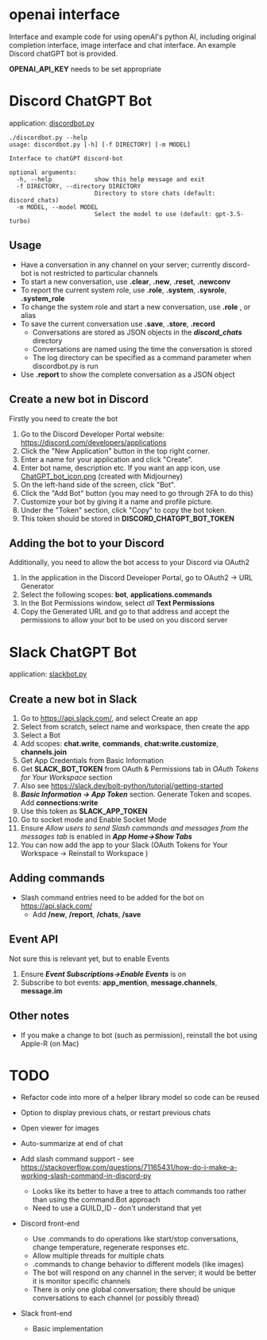 # openai interface

Interface and example code for using openAI's python AI, including original completion interface,
image interface and chat interface. An example Discord chatGPT bot is provided.

**OPENAI_API_KEY** needs to be set appropriate

# Discord ChatGPT Bot

application: [discordbot.py](discordbot.py)

```
./discordbot.py --help
usage: discordbot.py [-h] [-f DIRECTORY] [-m MODEL]

Interface to chatGPT discord-bot

optional arguments:
  -h, --help            show this help message and exit
  -f DIRECTORY, --directory DIRECTORY
                        Directory to store chats (default: discord_chats)
  -m MODEL, --model MODEL
                        Select the model to use (default: gpt-3.5-turbo)
```

## Usage

* Have a conversation in any channel on your server; currently discord-bot is not restricted to particular channels
* To start a new conversation, use **.clear**, **.new**, **.reset**, **.newconv**
* To report the current system role, use **.role**, **.system**, **.sysrole**, **.system_role**
* To change the system role and start a new conversation, use **.role** _<system role info>_, or alias
* To save the current conversation use **.save**, **.store**, **.record**
  * Conversations are stored as JSON objects in the _**discord_chats**_ directory
  * Conversations are named using the time the conversation is stored
  * The log directory can be specified as a command parameter when discordbot.py is run
* Use **.report** to show the complete conversation as a JSON object

## Create a new bot in Discord

Firstly you need to create the bot

1. Go to the Discord Developer Portal website: https://discord.com/developers/applications
2. Click the "New Application" button in the top right corner.
3. Enter a name for your application and click "Create".
4. Enter bot name, description etc. If you want an app icon, use [ChatGPT_bot_icon.png](resources/ChatGPT_bot_icon.png) (created with Midjourney)
5. On the left-hand side of the screen, click "Bot".
6. Click the "Add Bot" button (you may need to go through 2FA to do this)
7. Customize your bot by giving it a name and profile picture.
8. Under the "Token" section, click "Copy" to copy the bot token. 
9. This token should be stored in **DISCORD_CHATGPT_BOT_TOKEN**

## Adding the bot to your Discord

Additionally, you need to allow the bot access to your Discord via OAuth2

1. In the application in the Discord Developer Portal, go to OAuth2 -> URL Generator
2. Select the following scopes: **bot**, **applications.commands**
3. In the Bot Permissions window, select _all_ **Text Permissions**
4. Copy the Generated URL and go to that address and accept the permissions to allow your bot to be used on you discord server

# Slack ChatGPT Bot 

application: [slackbot.py](slackbot.py)

## Create a new bot in Slack

1. Go to https://api.slack.com/, and select Create an app
2. Select from scratch, select name and workspace, then create the app
3. Select a Bot
4. Add scopes: **chat.write**, **commands**, **chat:write.customize**, **channels.join**
5. Get App Credentials from Basic Information
6. Get **SLACK_BOT_TOKEN** from OAuth & Permissions tab in _OAuth Tokens for Your Workspace_ section
7. Also see https://slack.dev/bolt-python/tutorial/getting-started
8. _**Basic Information -> App Token**_ section. Generate Token and scopes. Add **connections:write**
9. Use this token as **SLACK_APP_TOKEN**
10. Go to socket mode and Enable Socket Mode
11. Ensure _Allow users to send Slash commands and messages from the messages tab_ is enabled in _**App Home->Show Tabs**_
12. You can now add the app to your Slack (OAuth Tokens for Your Workspace -> Reinstall to Workspace )

## Adding commands

* Slash command entries need to be added for the bot on https://api.slack.com/
  * Add **/new**, **/report**, **/chats**, **/save**

## Event API

Not sure this is relevant yet, but to enable Events

1. Ensure **_Event Subscriptions->Enable Events_** is on
2. Subscribe to bot events: **app_mention**, **message.channels**, **message.im**

## Other notes

* If you make a change to bot (such as permission), reinstall the bot using Apple-R (on Mac)

# TODO

* Refactor code into more of a helper library model so code can be reused
* Option to display previous chats, or restart previous chats
* Open viewer for images
* Auto-summarize at end of chat
* Add slash command support - see https://stackoverflow.com/questions/71165431/how-do-i-make-a-working-slash-command-in-discord-py
  * Looks like its better to have a tree to attach commands too rather than using the command.Bot approach
  * Need to use a GUILD_ID - don't understand that yet

* Discord front-end
  * Use .commands to do operations like start/stop conversations, change temperature, regenerate responses etc.
  * Allow multiple threads for multiple chats
  * .commands to change behavior to different models (like images)
  * The bot will respond on any channel in the server; it would be better it is monitor specific channels
  * There is only one global conversation; there should be unique conversations to each channel (or possibly thread)

* Slack front-end
  * Basic implementation

